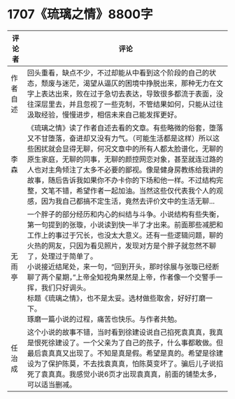 # 1707《琉璃之情》8800字

评论者 | 评论 |
|---|---|
作者自述|回头重看，缺点不少，不过却能从中看到这个阶段的自己的状态，颓废与迷茫，渴望从逼仄的困境中挣脱出来，那种无力在文字上表达出来，败在过于急切去表达，导致很多都流于表面，没往深层里去，并且忽视了一些克制，不管结果如何，只能从过往汲取经验，慢慢进步，相信未来自己能发挥更好。
李森|《琉璃之情》读了作者自述去看的文章。有些略微的俗套，堕落又不甘堕落，奋进却又没有力气。（可能生活都是这样）所以这些困扰就会显得无聊，何况文章中的所有人都太脸谱化，无聊的原生家庭，无聊的同事，无聊的颜控网恋对象，甚至就连过路的人也对主角倾注了太多不必要的鄙视。像是健身房教练给我讲的故事，随后告诉我如果你不办卡你的下场和他一样。不过结构完整，文笔不错，希望作者一起加油。当然这些仅代表我个人的观感，因为我自己都搞不定生活，竟然去评价文中的生活无聊...
无雨亭|一个胖子的部分经历和内心的纠结与斗争。小说结构有些失衡，第一句提到的张璇，小说读到快一半了才出来。前面那些减肥和工作上的事过于冗长，也没太大意义。还有一些逻辑问题，聊的火热的网友，只因为看见照片，发现对方是个胖子就忽然不聊了，处理过于简单了。<br/>小说接近结尾处，来一句，“回到开头，那时徐展与张璇已经断聊了两个星期，”上帝全知视角果然是上帝，作者像一个交警手一挥，我们只好调头。<br/>标题《琉璃之情》，也不是太妥。选材做些取舍，好好打磨一下。<br/>琢磨一篇小说的过程，痛苦也快乐。与作者共勉。
任治成|这个小说的故事不错，当时看到徐建设说自己掐死袁真真，我真是恨死徐建设了。一个父亲为了自己的孩子，什么事都敢做。但最后袁真真又出现了。不知是真是假。希望是真的。希望是徐建设为了保护陈莫，不去找袁真真，怕陈莫变坏了。骗后儿子说掐死了袁真真。我感觉小说6页才出现袁真真，前面的铺垫太多，可以适当删减。
